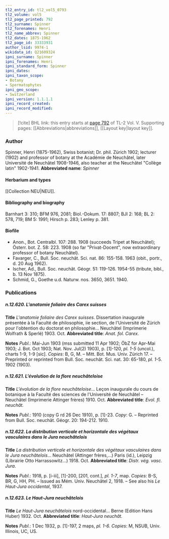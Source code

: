 ```yaml
---
tl2_entry_id: tl2_vol5_0793
tl2_volume: vol5
tl2_page_printed: 792
tl2_surname: Spinner
tl2_forenames: Henri
tl2_name_abbrev: Spinner
tl2_dates: 1875-1962
tl2_page_id: 33333931
author_lsid: 9974-1
wikidata_id: Q21609324
ipni_surname: Spinner
ipni_forenames: Henri
ipni_standard_form: Spinner
ipni_dates: 
ipni_taxon_scope: 
- Botany
- Spermatophytes
ipni_geo_scope: 
- Switzerland
ipni_version: 1.1.1.1
ipni_record_created: 
ipni_record_modified:
---
```



> [!cite] BHL link: this entry starts at [page 792](https://www.biodiversitylibrary.org/page/33333931) of TL-2 Vol. V.
> Supporting pages: [[Abbreviations|abbreviations]], [[Layout key|layout key]].

### Author

Spinner, Henri (1875-1962), Swiss botanist; Dr. phil. Zürich 1902; lecturer (1902) and professor of botany at the Académie de Neuchâtel, later Université de Neuchâtel 1908-1946, also teacher at the Neuchâtel "Collège latin" 1902-1941. 
**Abbreviated name**: *Spinner*

#### Herbarium and types

[[Collection NEU|NEU]].

#### Bibliography and biography

Barnhart 3: 310; BFM 976, 2081; Biol.-Dokum. 17: 8807; BJI 2: 168; BL 2: 578, 719; BM 5: 1991; Hirsch p. 283; Lenley p. 381.

#### Biofile

- Anon., Bot. Centralbl. 107: 288. 1908 (succeeds Tripet at Neuchâtel); Österr. bot. Z. 58: 223. 1908 (so far "Privat-Docent", now extraordinary professor of botany Neuchâtel).
- Favarger, C., Bull. Soc. neuchât. Sci. nat. 86: 155-158. 1963 (obit., portr., d. 20 Aug 1962).
- Ischer, Ad., Bull. Soc. neuchât. Géogr. 51: 119-126. 1954-55 (tribute, bibl., b. 13 Nov 1875).
- Schmid, G., Goethe u.d. Naturw. nos. 3650, 3651. 1940.

### Publications

##### n.12.620. L'anatomie foliaire des Carex suisses

**Title**
*L'anatomie foliaire des Carex suisses*. Dissertation inaugurale présentée à la Faculté de philosophie, iie section, de l'Université de Zürich pour l'obtention du doctorat en philosophie... Neuchâtel (Imprimerie Wolfrath & Sperlé) 1903. Oct.
**Abbreviated title**: *Anat. fol. Carex*.

**Notes**
*Publ*.: Mai-Jun 1903 (mss submitted 11 Apr 1902; ÖbZ for Apr-Mai 1903; J. Bot. Oct 1903; Nat. Nov. Jul(2) 1903), p. \[1\]-120, *pl. 1-5* (uncol.), charts 1-9, 1-9 \[sic\]. *Copies*: B, G, M. – Mitt. Bot. Mus. Univ. Zürich 17. – Preprinted or reprinted from Bull. Soc. neuchât. Sci. nat. 30: 65-180, *pl. 1*-5. 1902 (1903).

##### n.12.621. L'évolution de la flore neuchâteloise

**Title**
*L'évolution de la flore neuchâteloise*... Leçon inaugurale du cours de botanique à la Faculté des sciences de l'Université de Neuchâtel – Neuchâtel (Imprimerie Attinger frères) 1910. Oct.
**Abbreviated title**: *Evol. fl. neuchât.*

**Notes**
*Publ*.: 1910 (copy G rd 26 Dec 1910), p. \[1\]-23. *Copy*: G. – Reprinted from Bull. Soc. neuchât. Géogr. 20: 194-212. 1910.

##### n.12.622. La distribution verticale et horizontale des végétaux vasculaires dans le Jura neuchâtelois

**Title**
*La distribution verticale et horizontale des végétaux vasculaires dans le Jura neuchâtelois*... Neuchâtel (Attinger frères,...) Paris (id.), Leipzig (Librairie Otto Harrassowitz...) 1918. Oct.
**Abbreviated title**: *Distr. vég. vasc. Jura*.

**Notes**
*Publ*.: 1918, p. \[i-iii\], \[1\]-200, \[201, cont.\], *pl. 1-7*, map. *Copies*: B-S, BR, G, HH, PH. – Issued as Mém. Univ. Neuchâtel 2, 1918. – See also his *Le Haut-Jura occidental*, 1937.

##### n.12.623. Le Haut-Jura neuchâtelois

**Title**
*Le Haut-Jura neuchâtelois* nord-occidental... Berne (Edition Hans Huber) 1932. Oct.
**Abbreviated title**: *Haut-Jura neuchât.*

**Notes**
*Publ*.: 1 Dec 1932, p. \[1\]-197, 2 maps, *pl. 1-6. Copies*: M, NSUB, Univ. Illinois, UC, US.

